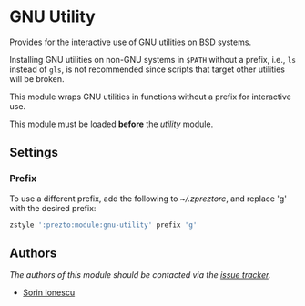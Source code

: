 # GNU Utility

Provides for the interactive use of GNU utilities on BSD systems.

Installing GNU utilities on non-GNU systems in `$PATH` without a prefix, i.e.,
`ls` instead of `gls`, is not recommended since scripts that target other
utilities will be broken.

This module wraps GNU utilities in functions without a prefix for interactive
use.

This module must be loaded **before** the *utility* module.

## Settings

### Prefix

To use a different prefix, add the following to *~/.zpreztorc*, and replace 'g'
with the desired prefix:

```sh
zstyle ':prezto:module:gnu-utility' prefix 'g'
```

## Authors

*The authors of this module should be contacted via the [issue tracker][1].*

- [Sorin Ionescu](https://github.com/sorin-ionescu)

[1]: https://github.com/sorin-ionescu/prezto/issues
